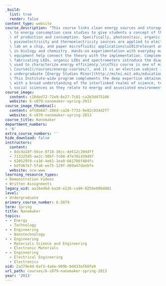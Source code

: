 ```yaml
---
_build:
  list: true
  render: false
content_type: website
course_description: "This course links clean energy sources and storage technology\
  \ to energy consumption case studies to give students a concept of the full circle\
  \ of production and consumption. Specifically, photovoltaic, organic photovoltaic,\
  \ piezoelectricity and thermoelectricity sources are applied to electrophoresis,\
  \ lab on a chip, and paper microfluidic applications\u2013relevant analytical techniques\
  \ in biology and chemistry. Hands-on experimentation with everyday materials and\
  \ equipment help connect the theory with the implementation. Complementary laboratories\
  \ fabricating LEDs, organic LEDs and spectrometers introduce the diagnostic tools\
  \ used to characterize energy efficiency.\n\nThis course is one of many [OCW Energy\
  \ Courses](/courses/energy-courses/), and it is an elective subject in MIT\u2019\
  s undergraduate [Energy Studies Minor](http://mitei.mit.edu/education/energy-minor/).\
  \ This Institute-wide program complements the deep expertise obtained in any major\
  \ with a broad understanding of the interlinked realms of science, technology, and\
  \ social sciences as they relate to energy and associated environmental challenges.\n"
course_image:
  content: c28ded72-72e9-8e27-7c81-ca2b3d475106
  website: 6-s079-nanomaker-spring-2013
course_image_thumbnail:
  content: 4f58b687-286d-ca20-7733-9e82c034d2f7
  website: 6-s079-nanomaker-spring-2013
course_title: Nanomaker
department_numbers:
- '6'
extra_course_numbers: ''
hide_download: false
instructors:
  content:
  - 8dcda18f-56ce-8718-16cc-4e512c394dff
  - 713325d5-ae2c-58bf-7c08-47e781d39d97
  - 620529f0-ca16-4e61-1ea9-661786f484fc
  - bdfd67e7-5fa6-ee75-129f-d69a47daebfe
  website: ocw-www
learning_resource_types:
- Demonstration Videos
- Written Assignments
legacy_uid: aa16edbd-ba10-e226-ca90-0258e006d881
level:
- Undergraduate
primary_course_number: 6.S079
term: Spring
title: Nanomaker
topics:
- - Energy
  - Technology
- - Engineering
  - Nanotechnology
- - Engineering
  - Materials Science and Engineering
  - Electronic Materials
- - Engineering
  - Electrical Engineering
  - Electronics
uid: 2a379e4d-6af3-4ade-909b-bd433af60fe9
url_path: courses/6-s079-nanomaker-spring-2013
year: '2013'
---
```

